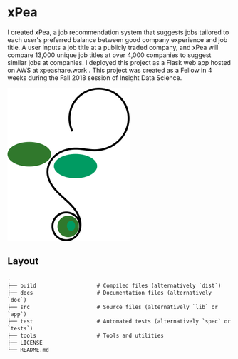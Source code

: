 # xPea

I created xPea, a job recommendation system that suggests jobs tailored to each user's preferred balance between good company experience and job title. A user inputs a job title at a publicly traded company, and xPea will compare 13,000 unique job titles at over 4,000 companies to suggest similar jobs at companies. I deployed this project as a Flask web app hosted on AWS at xpeashare.work . This project was created as a Fellow in 4 weeks during the Fall 2018 session of Insight Data Science.

![xPea logo](https://raw.githubusercontent.com/djjung2/xPea-Share-Insight-DS/master/src/flaskexample/static/images/xPea_Logo.png)

## Layout

    .
    ├── build                   # Compiled files (alternatively `dist`)
    ├── docs                    # Documentation files (alternatively `doc`)
    ├── src                     # Source files (alternatively `lib` or `app`)
    ├── test                    # Automated tests (alternatively `spec` or `tests`)
    ├── tools                   # Tools and utilities
    ├── LICENSE
    └── README.md
